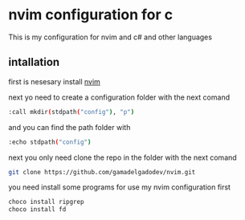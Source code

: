 # nvim configuration for c

This is my configuration for nvim and c# and other languages 

## intallation

first is nesesary install [nvim](https://github.com/neovim/neovim/releases)

next yo need to create a configuration folder with the next comand

```bash
:call mkdir(stdpath("config"), "p")
```

and you can find the path folder with

```bash
:echo stdpath("config")
```
next you only need clone the repo in the folder with the next comand

```bash
git clone https://github.com/gamadelgadodev/nvim.git
```
you need install some programs for use my nvim configuration
first 

```bash
choco install ripgrep 
choco install fd
```
